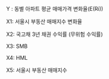 

Y :  동별 아파트 평균 매매가격 변화율(E(Ri))

X1: 서울시 부동산 매매지수 변화율

X2: 국고채 3년 채권 수익률 (무위험 수익률)

X3: SMB 

X4: HML

X5: 서울시 부동산 매매지수
